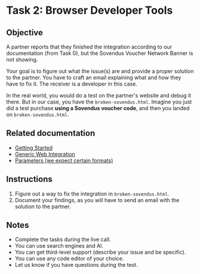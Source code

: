 # Task 2: Browser Developer Tools

## Objective

A partner reports that they finished the integration according to our documentation (from Task 0), but the Sovendus Voucher Network Banner is not showing.

Your goal is to figure out what the issue(s) are and provide a proper solution to the partner. You have to craft an email explaining what and how they have to fix it. The receiver is a developer in this case.

In the real world, you would do a test on the partner's website and debug it there. But in our case, you have the `broken-sovendus.html`. Imagine you just did a test purchase **using a Sovendus voucher code**, and then you landed on `broken-sovendus.html`.

## Related documentation

- [Getting Started](https://developer-hub.sovendus.com/Voucher-Network-Checkout-Benefits/Getting-Started)
- [Generic Web Integration](https://developer-hub.sovendus.com/Voucher-Network-Checkout-Benefits/Web-Integration/Generic-Web-Integration)
- [Parameters (we expect certain formats)](https://developer-hub.sovendus.com/Voucher-Network-Checkout-Benefits/Parameter/both)

## Instructions

1. Figure out a way to fix the integration in `broken-sovendus.html`.
2. Document your findings, as you will have to send an email with the solution to the partner.

## Notes

- Complete the tasks during the live call.
- You can use search engines and AI.
- You can get third-level support (describe your issue and be specific).
- You can use any code editor of your choice.
- Let us know if you have questions during the test.
